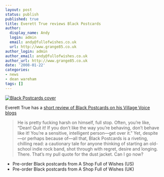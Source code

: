 ```yaml
---
layout: post
status: publish
published: true
title: Everett True reviews Black Postcards
author:
  display_name: Andy
  login: admin
  email: andy@fullofwishes.co.uk
  url: http://www.grange85.co.uk
author_login: admin
author_email: andy@fullofwishes.co.uk
author_url: http://www.grange85.co.uk
date: '2008-01-22'
categories:
- news
- dean wareham
tags: []
---
```

<div class="imagebox-a"><a href="/wp/wp-content/uploads/2007/12/410aifzt3sl.jpg" title="Black Postcards cover"><img src="https://www.fullofwishes.co.uk/wp/wp-content/uploads/2007/12/410aifzt3sl.thumbnail.jpg" alt='Black Postcards cover' /></a></div>
<p>Everett True has a <a href="http://blogs.villagevoice.com/music/archives/2008/01/hugs_dean_wareham_laurie_lindeen.php">short review of Black Postcards on his Village Voice blogs</a></p>
<blockquote><p>He is pretty fucking harsh on himself, full stop. Often, you’re like, “Dean! Quit it! If you don’t like the way you’re behaving, don’t behave like it! You’re a sensitive, intelligent person—get over it.” Yet, despite—or perhaps because of—all that, Black Postcards is a riveting, chilling read: a cautionary tale for anyone thinking of starting an old-school indie rock band, shot through with regret, desire and longing. There. That’s my pull quote for the dust jacket. Can I go now?</p></blockquote>
<ul>
<li>Pre-order Black postcards from A Shop Full of Wishes (US)</li>
<li>Pre-order Black postcards from A Shop Full of Wishes (UK)</li>
</ul>
